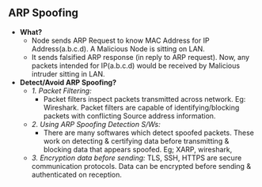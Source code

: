 ## ARP Spoofing
- **What?** 
  - Node sends ARP Request to know MAC Address for IP Address(a.b.c.d). A Malicious Node is sitting on LAN. 
  - It sends falsified ARP response (in reply to ARP request). Now, any packets intended for IP(a.b.c.d) would be received by Malicious intruder sitting in LAN.
- **Detect/Avoid ARP Spoofing?**
  - *1. Packet Filtering:* 
    - Packet filters inspect packets transmitted across network. Eg: Wireshark. Packet filters are capable of identifying/blocking packets with conflicting Source address information.
  - *2. Using ARP Spoofing Detection S/Ws:* 
    - There are many softwares which detect spoofed packets. These work on detecting & certifying data before transmitting & blocking data that appears spoofed. Eg; XARP, wireshark, 
  - *3. Encryption data before sending:* TLS, SSH, HTTPS are secure communication protocols. Data can be encrypted before sending & authenticated on reception.

